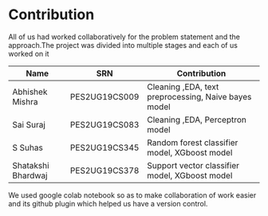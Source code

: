 # Contribution
All of us had worked collaboratively for the problem statement and the approach.The project was divided into multiple stages and each of us worked on it

| Name | SRN | Contribution|
|------|-----|-------------|
|Abhishek Mishra| PES2UG19CS009 |Cleaning ,EDA, text preprocessing, Naive bayes model |
|Sai Suraj| PES2UG19CS083 |Cleaning ,EDA, Perceptron model |
|S Suhas| PES2UG19CS345 |Random forest classifier model, XGboost model |
|Shatakshi Bhardwaj| PES2UG19CS378 |Support vector classifier model, XGboost model |

We used google colab notebook so as to make collaboration of work easier and its github plugin which helped us have a version control.
